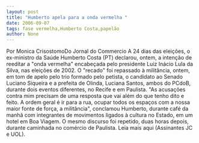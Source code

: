 ```yaml
---
layout: post
title: "Humberto apela para a onda vermelha "
date: 2006-09-07
tags: fase vermelha,Humberto Costa,papelão
author: None
---
```


Por Monica CrisostomoDo Jornal do Commercio
A 24 dias das eleições, o ex-ministro da Saúde Humberto Costa (PT) declarou, ontem, a intenção de reeditar a \"onda vermelha\" encabeçada pelo presidente Luiz Inácio Lula da Silva, nas eleições de 2002. 
O \"recado\" foi repassado à militância, ontem, em tom de apelo pelo trio formado pelo petista, o candidato ao Senado Luciano Siqueira e a prefeita de Olinda, Luciana Santos, ambos do PCdoB, durante dois eventos diferentes, no Recife e em Paulista.
\"As acusações contra mim precisam de uma resposta que vai além do que tenho dito e feito. A ordem geral é ir para a rua, ocupar todos os espaços com a nossa maior fonte de força, a militância\", conclamou Humberto, durante café da manhã com integrantes de movimentos ligados à cultura no Estado, em um hotel em Boa Viagem. O mesmo discurso foi repetido, duas horas depois, durante caminhada no comércio de Paulista.
Leia mais aqui (Assinantes JC e UOL). 